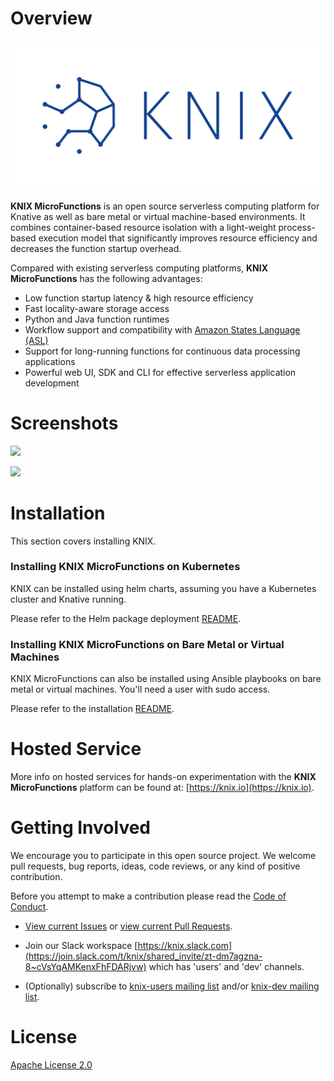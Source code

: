 # Overview

![](logo/KNIX_logo_horizontal-nokiablue.jpg)

**KNIX MicroFunctions** is an open source serverless computing platform for Knative as well as bare metal or virtual machine-based environments.
It combines container-based resource isolation with a light-weight process-based execution model that significantly improves resource efficiency and decreases the function startup overhead.


Compared with existing serverless computing platforms, **KNIX MicroFunctions** has the following advantages:

* Low function startup latency & high resource efficiency
* Fast locality-aware storage access
* Python and Java function runtimes
* Workflow support and compatibility with [Amazon States Language (ASL)](https://states-language.net/spec.html)
* Support for long-running functions for continuous data processing applications
* Powerful web UI, SDK and CLI for effective serverless application development

# Screenshots

![](GUI/app/pages/docs/intro/mfn.gif?raw=true)

![](GUI/app/pages/docs/intro/wf_exec.gif?raw=true)


# Installation

This section covers installing KNIX.

### Installing KNIX MicroFunctions on Kubernetes

KNIX can be installed using helm charts, assuming you have a Kubernetes cluster and Knative running.

Please refer to the Helm package deployment [README](deploy/helm/microfunctions/README.md).

### Installing KNIX MicroFunctions on Bare Metal or Virtual Machines

KNIX MicroFunctions can also be installed using Ansible playbooks on bare metal or virtual machines. You'll need a user with sudo access.

Please refer to the installation [README](deploy/ansible/README.md).

# Hosted Service

More info on hosted services for hands-on experimentation with the **KNIX MicroFunctions** platform can be found at: [https://knix.io](https://knix.io).

# Getting Involved

We encourage you to participate in this open source project. We welcome pull requests, bug reports, ideas, code reviews, or any kind of positive contribution.

Before you attempt to make a contribution please read the [Code of Conduct](./CODE_OF_CONDUCT.md).

* [View current Issues](https://github.com/knix-microfunctions/knix/issues) or [view current Pull Requests](https://github.com/knix-microfunctions/knix/pulls).

* Join our Slack workspace [https://knix.slack.com](https://join.slack.com/t/knix/shared_invite/zt-dm7agzna-8~cVsYqAMKenxFhFDARjvw) which has 'users' and 'dev' channels.

* (Optionally) subscribe to [knix-users mailing list](https://groups.google.com/forum/#!forum/knix-users) and/or [knix-dev mailing list](https://groups.google.com/forum/#!forum/knix-dev).

# License

[Apache License 2.0](https://github.com/knix-microfunctions/knix/blob/master/LICENSE)

